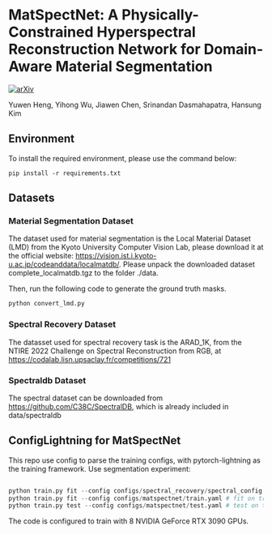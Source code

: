 # MatSpectNet: A Physically-Constrained Hyperspectral Reconstruction Network for Domain-Aware Material Segmentation
[![arXiv](https://img.shields.io/badge/arxiv-paper-179bd3)](https://arxiv.org/abs/2307.11466)

Yuwen Heng, Yihong Wu, Jiawen Chen, Srinandan Dasmahapatra, Hansung Kim

## Environment
To install the required environment, please use the command below:
```
pip install -r requirements.txt
```

## Datasets
### Material Segmentation Dataset
The dataset used for material segmentation is the Local Material Dataset (LMD) from the Kyoto University Computer Vision Lab, please download it at the official website: https://vision.ist.i.kyoto-u.ac.jp/codeanddata/localmatdb/. Please unpack the downloaded dataset complete_localmatdb.tgz to the folder ./data.

Then, run the following code to generate the ground truth masks.
```python
python convert_lmd.py
```

### Spectral Recovery Dataset
The datasset used for spectral recovery task is the ARAD_1K, from the NTIRE 2022 Challenge on Spectral Reconstruction from RGB, at https://codalab.lisn.upsaclay.fr/competitions/721

### Spectraldb Dataset
The spectral dataset can be downloaded from https://github.com/C38C/SpectralDB, which is already included in data/spectraldb

## ConfigLightning for MatSpectNet
This repo use config to parse the training configs, with pytorch-lightning as the training framework.
Use segmentation experiment:
```python

python train.py fit --config configs/spectral_recovery/spectral_config.yaml # pre-train the spectral recovery network S(x)
python train.py fit --config configs/matspectnet/train.yaml # fit on train split of LMD.
python train.py test --config configs/matspectnet/test.yaml # test on test split of LMD
```
The code is configured to train with 8 NVIDIA GeForce RTX 3090 GPUs.  